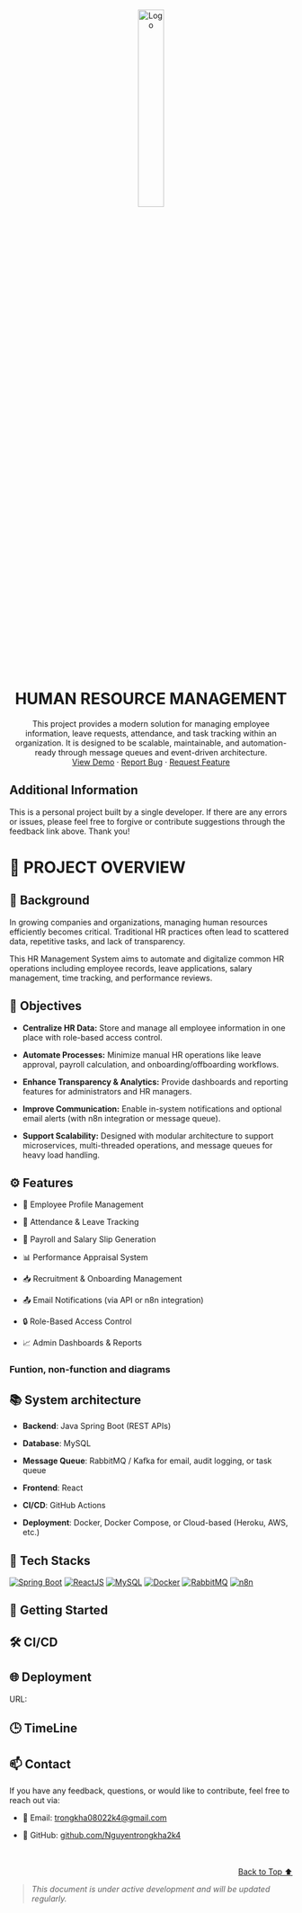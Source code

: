 <a id="readme-top"></a>

<br />
<div align="center">
  <a href="https://github.com/othneildrew/Best-README-Template">
    <img src="https://hcmut.edu.vn/img/nhanDienThuongHieu/01_logobachkhoasang.png" alt="Logo" width="30%" height="30%">
  </a>
  <h1 align="center">HUMAN RESOURCE MANAGEMENT</h1>
  <p align="center">
    This project provides a modern solution for managing employee information, leave requests, attendance, and task tracking within an organization. It is designed to be scalable, maintainable, and automation-ready through message queues and event-driven architecture.
    <br />
    <a href="https://github.com/Nguyentrongkha2k4/human_resource_management">View Demo</a>
    ·
    <a href="https://github.com/Nguyentrongkha2k4/human_resource_management/issues/new?labels=bug&template=bug-report---.md">Report Bug</a>
    ·
    <a href="https://github.com/Nguyentrongkha2k4/human_resource_management/issues/new?labels=enhancement&template=feature-request---.md">Request Feature</a>
  </p>
</div>

## Additional Information
This is a personal project built by a single developer. If there are any errors or issues, please feel free to forgive or contribute suggestions through the feedback link above. Thank you!

# 📌 PROJECT OVERVIEW
## 🔎 Background 
In growing companies and organizations, managing human resources efficiently becomes critical. Traditional HR practices often lead to scattered data, repetitive tasks, and lack of transparency.

This HR Management System aims to automate and digitalize common HR operations including employee records, leave applications, salary management, time tracking, and performance reviews.

## 🎯 Objectives
- **Centralize HR Data:**
Store and manage all employee information in one place with role-based access control.

- **Automate Processes:**
Minimize manual HR operations like leave approval, payroll calculation, and onboarding/offboarding workflows.

- **Enhance Transparency & Analytics:**
Provide dashboards and reporting features for administrators and HR managers.

- **Improve Communication:**
Enable in-system notifications and optional email alerts (with n8n integration or message queue).

- **Support Scalability:**
Designed with modular architecture to support microservices, multi-threaded operations, and message queues for heavy load handling.

## ⚙️ Features
- 👤 Employee Profile Management

- 📆 Attendance & Leave Tracking

- 💸 Payroll and Salary Slip Generation

- 📊 Performance Appraisal System

- 📥 Recruitment & Onboarding Management

- 📤 Email Notifications (via API or n8n integration)

- 🔒 Role-Based Access Control

- 📈 Admin Dashboards & Reports
### Funtion, non-function and diagrams

## 📚 System architecture
- **Backend**: Java Spring Boot (REST APIs)

- **Database**: MySQL

- **Message Queue**: RabbitMQ / Kafka for email, audit logging, or task queue

- **Frontend**: React

- **CI/CD**: GitHub Actions

- **Deployment**: Docker, Docker Compose, or Cloud-based (Heroku, AWS, etc.)

## 🧱 Tech Stacks
<a href=""><img src="https://img.shields.io/badge/SpringBoot-6DB33F?style=for-the-badge&logo=springboot&logoColor=white" alt="Spring Boot" /></a>
<a href="#"><img src="https://img.shields.io/badge/React-20232A?style=for-the-badge&logo=react&logoColor=61DAFB" alt="ReactJS" /></a>
<a href=""><img src="https://img.shields.io/badge/MySQL-00758F?style=for-the-badge&logo=mysql&logoColor=white" alt="MySQL" /></a>
<a href=""><img src="https://img.shields.io/badge/Docker-2496ED?style=for-the-badge&logo=docker&logoColor=white" alt="Docker" /></a>
<a href=""><img src="https://img.shields.io/badge/RabbitMQ-FF6600?style=for-the-badge&logo=rabbitmq&logoColor=white" alt="RabbitMQ" /></a>
<a href=""><img src="https://img.shields.io/badge/n8n.io-DC143C?style=for-the-badge&logo=n8n&logoColor=white" alt="n8n" /></a>

## 🚀 Getting Started

## 🛠️ CI/CD


## 🌐 Deployment
URL: 

## 🕒 TimeLine


## 📫 Contact
If you have any feedback, questions, or would like to contribute, feel free to reach out via:
- 📧 Email: [trongkha08022k4@gmail.com](trongkha08022k4@gmail.com)

- 💼 GitHub: [github.com/Nguyentrongkha2k4](github.com/Nguyentrongkha2k4)
  </br>
  </br>
  </br>

<p align="right"><a href="#readme-top">Back to Top ⬆️</a></p>

> _This document is under active development and will be updated regularly._